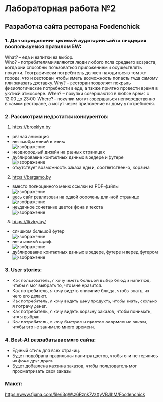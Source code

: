 # Лабораторная работа №2
## Разработка сайта ресторана Foodenchick
### 1. Для определения целевой аудитории сайта пиццерии воспользуемся правилом 5W:  
What? – еда и напитки на выбор.  
Who? – потребителями являются люди любого пола среднего возраста, когда они способны пользоваться приложением и осуществлять покупки. Географически потребитель должен находиться в том же городе, что и ресторан, чтобы иметь возможность попасть туда самому или заказать доставку.
Why? – ресторан позволяет покрыть физиологические потребности в еде, а также приятно провести время в уютной атмосфере.
When? – покупки совершаются в любое время с 12:00 до 23:00.
Where? – покупки могут совершаться непосредственно в самом ресторане, а могут через приложение на дому у потребителя.  

### 2. Рассмотрим недостатки конкурентов:
1) https://brooklyn.by
  - рваная анимация
  - нет изображений в меню  
 ![изображение](https://user-images.githubusercontent.com/95035718/161088475-20dc62b4-aed1-4fe4-a2de-7ab6a2ea7fc5.png)
  - неоднородный дизайн на разных страницах
  - дублирование контактных данных в хедере и футере  
 ![изображение](https://user-images.githubusercontent.com/95035718/161089146-ab3c368b-2fcf-4443-b9af-2e0ed49e0334.png)
  - отсутствует возможность заказа еды и, соответственно, корзина

2) https://bergamo.by
  - вместо полноценного меню ссылки на PDF-файлы  
![изображение](https://user-images.githubusercontent.com/95035718/161090707-9d87eff0-224f-491e-a927-2f9128eab2dd.png)
  - весь сайт реализован на одной оооочень длинной странице  
![изображение](https://user-images.githubusercontent.com/95035718/161091318-3bd83d36-2600-45d3-828f-cb663267989f.png)
  - неудачное сочетание цветов фона и текста  
![изображение](https://user-images.githubusercontent.com/95035718/161091606-cd26c121-8555-493c-82c2-559509a9c4e9.png)

3) https://litviny.by/
  - слишком большой футер  
 ![изображение](https://user-images.githubusercontent.com/95035718/161092685-eb796599-2d2d-4eac-bf36-1de8811391b3.png)
  - нечитаемый шрифт  
 ![изображение](https://user-images.githubusercontent.com/95035718/161092956-efb6eb9e-647c-47de-a69c-76caafe5beab.png)
  - дублирование контактных данных в хедере, футере и перед футером  
 ![изображение](https://user-images.githubusercontent.com/95035718/161093095-24ac7ff3-ef43-4501-b37d-3b54a7e415d3.png)

### 3. User stories:
  -	Как пользователь, я хочу иметь большой выбор блюд и напитков, чтобы я мог выбрать то, что мне нравится.  
  -	Как потребитель, я хочу видеть описание блюда, чтобы знать, из чего его делают. 
  -	Как потребитель, я хочу видеть цену продукта, чтобы знать, сколько я потрачу денег.  
  -	Как потребитель, я хочу видеть корзину заказов, чтобы понимать, что я выбрал.  
  -	Как потребитель, я хочу быстрое и простое оформление заказа, чтобы это не занимало много времени.  

### 4. Best-At разрабатываемого сайта:  
  - Единый стиль для всех страниц.
  - Будет подобрана правильная палитра цветов, чтобы они не терялись на фоне друг друга.   
  - Будет добавлена карзина заказов, чтобы пользователь мог просматривать свои заказы.

### Макет:  
https://www.figma.com/file/i3qWsz6Rznk7VzXyVBJlhM/Foodenchick
